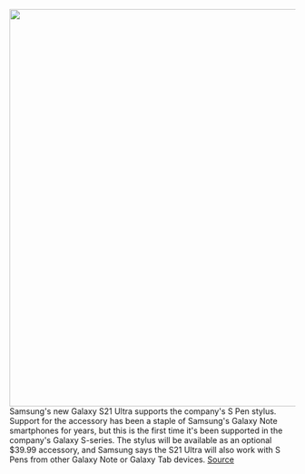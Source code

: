 <img src='https://cdn.vox-cdn.com/thumbor/phBUUbTDYdBnOrja2tSW3TMvF1k=/0x0:2040x1360/1200x800/filters:focal(857x517:1183x843)/cdn.vox-cdn.com/uploads/chorus_image/image/68667044/cgartenberg_210111_4369_0004.0.jpg' width='700px' /><br/>
Samsung's new Galaxy S21 Ultra supports the company's S Pen stylus. Support for the accessory has been a staple of Samsung's Galaxy Note smartphones for years, but this is the first time it's been supported in the company's Galaxy S-series. The stylus will be available as an optional $39.99 accessory, and Samsung says the S21 Ultra will also work with S Pens from other Galaxy Note or Galaxy Tab devices.
<a href='https://www.theverge.com/2021/1/14/22226594/samsung-galaxy-s21-ultra-s-pen-stylus-support-price-unpacked-event'> Source <a/>